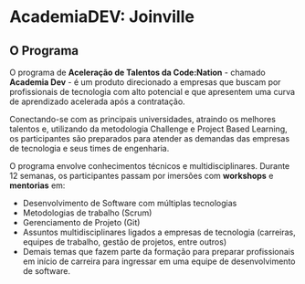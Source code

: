 # AcademiaDEV: Joinville

## O Programa

O programa de **Aceleração de Talentos da Code:Nation** - chamado **Academia Dev** - é um produto direcionado a empresas que buscam por profissionais de tecnologia com alto potencial e que apresentem uma curva de aprendizado acelerada após a contratação.

Conectando-se com as principais universidades, atraindo os melhores talentos e, utilizando da metodologia Challenge e Project Based Learning, os participantes são preparados para atender as demandas das empresas de tecnologia e seus times de engenharia.

O programa envolve conhecimentos técnicos e multidisciplinares. Durante 12 semanas, os participantes passam por imersões com **workshops** e **mentorias** em:

* Desenvolvimento de Software com múltiplas tecnologias
* Metodologias de trabalho \(Scrum\)
* Gerenciamento de Projeto \(Git\)
* Assuntos multidisciplinares ligados a empresas de tecnologia \(carreiras, equipes de trabalho, gestão de projetos, entre outros\)
* Demais temas que fazem parte da formação para preparar profissionais em início de carreira para ingressar em uma equipe de desenvolvimento de software.

